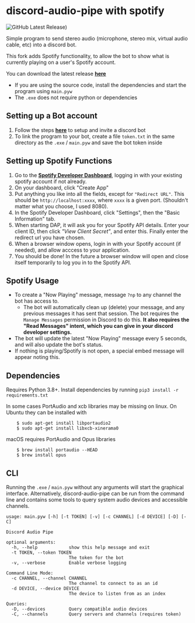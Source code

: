 # discord-audio-pipe with spotify
![GitHub Latest Release)](https://img.shields.io/github/v/release/jjwfisher/discord-audio-pipe?logo=github)

Simple program to send stereo audio (microphone, stereo mix, virtual audio cable, etc) into a discord bot.

This fork adds Spotify functionality, to allow the bot to show what is currently playing on a user's Spotify account.

You can download the latest release [**here**](https://github.com/jjwfisher/discord-audio-pipe/releases)
- If you are using the source code, install the dependencies and start the program using `main.pyw`
- The `.exe` does not require python or dependencies

## Setting up a Bot account
1. Follow the steps [**here**](https://docs.pycord.dev/en/master/discord.html) to setup and invite a discord bot
2. To link the program to your bot, create a file ``token.txt`` in the same directory as the `.exe` / `main.pyw` and save the bot token inside

## Setting up Spotify Functions
1. Go to the [**Spotify Developer Dashboard**](https://developer.spotify.com/dashboard), logging in with your existing spotify account if not already.
2. On your dashboard, click "Create App"
3. Put anything you like into all the fields, except for `"Redirect URL"`. This should be `http://localhost:xxxx`, where `xxxx` is a given port. (Shouldn't matter what you choose, I used 8080).
4. In the Spotify Developer Dashboard, click "Settings", then the "Basic Information" tab.
5. When starting DAP, it will ask you for your Spotify API details. Enter your client ID, then click _"View Client Secret"_, and enter this. Finally enter the redirect url you have chosen.
6. When a browser window opens, login in with your Spotify account (if needed), and allow acccess to your application.
7. You should be done! In the future a browser window will open and close itself temporarily to log you in to the Spotify API.

## Spotify Usage
- To create a "Now Playing" message, message `?np` to any channel the bot has access to.
    - The bot will automatically clean up (delete) your message, and any previous messages it has sent that session. The bot requires the `Manage Messages` permission in Discord to do this. **It also requires the "Read Messages" intent, which you can give in your discord developer settings.**
- The bot will update the latest "Now Playing" message every 5 seconds, and will also update the bot's status.
- If nothing is playing/Spotify is not open, a special embed message will appear noting this.

## Dependencies
Requires Python 3.8+. Install dependencies by running `pip3 install -r requirements.txt`

In some cases PortAudio and xcb libraries may be missing on linux. On Ubuntu they can be installed with
```
    $ sudo apt-get install libportaudio2
    $ sudo apt-get install libxcb-xinerama0
```
macOS requires PortAudio and Opus libraries
```
    $ brew install portaudio --HEAD
    $ brew install opus
```

## CLI
Running the `.exe` / `main.pyw` without any arguments will start the graphical interface. Alternatively, discord-audio-pipe can be run from the command line and contains some tools to query system audio devices and accessible channels.
```
usage: main.pyw [-h] [-t TOKEN] [-v] [-c CHANNEL] [-d DEVICE] [-D] [-C]

Discord Audio Pipe

optional arguments:
  -h, --help            show this help message and exit
  -t TOKEN, --token TOKEN
                        The token for the bot
  -v, --verbose         Enable verbose logging

Command Line Mode:
  -c CHANNEL, --channel CHANNEL
                        The channel to connect to as an id
  -d DEVICE, --device DEVICE
                        The device to listen from as an index

Queries:
  -D, --devices         Query compatible audio devices
  -C, --channels        Query servers and channels (requires token)
```
